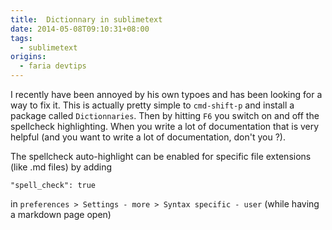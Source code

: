 ```yaml
---
title:  Dictionnary in sublimetext
date: 2014-05-08T09:10:31+08:00
tags:
  - sublimetext
origins:
  - faria devtips
---
```

I recently have been annoyed by his own typoes and has been looking for a way to fix it. This is actually pretty simple to `cmd-shift-p` and install a package called `Dictionnaries`. Then by hitting `F6` you switch on and off the spellcheck highlighting. When you write a lot of documentation that is very helpful (and you want to write a lot of documentation, don't you ?).

The spellcheck auto-highlight can be enabled for specific file extensions (like .md files) by adding

    "spell_check": true

in `preferences > Settings - more > Syntax specific - user` (while having a markdown page open)
